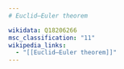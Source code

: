 ```yaml
---
# Euclid–Euler theorem

wikidata: Q18206266
msc_classification: "11"
wikipedia_links:
  - "[[Euclid–Euler theorem]]"
---
```

